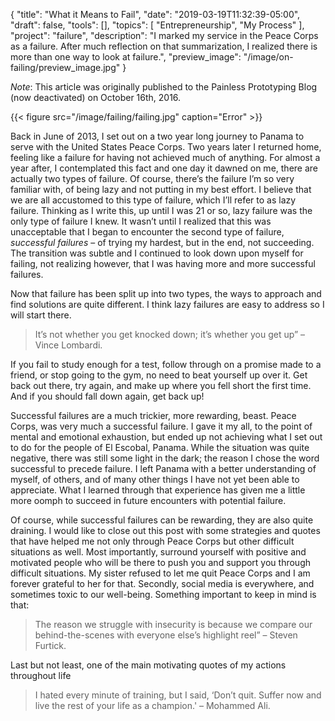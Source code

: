 {
    "title": "What it Means to Fail",
    "date": "2019-03-19T11:32:39-05:00",
    "draft": false,
    "tools": [],
    "topics": [
        "Entrepreneurship",
        "My Process"
    ],
    "project": "failure",
    "description": "I marked my service in the Peace Corps as a failure. After much reflection on that summarization, I realized there is more than one way to look at failure.",
    "preview_image": "/image/on-failing/preview_image.jpg"
}

*Note*: This article was originally published to the Painless Prototyping Blog (now deactivated) on October 16th, 2016. 

{{< figure src="/image/failing/failing.jpg" caption="Error" >}}

Back in June of 2013, I set out on a two year long journey to Panama to serve with the United States Peace Corps. Two years later I returned home, feeling like a failure for having not achieved much of anything. For almost a year after, I contemplated this fact and one day it dawned on me, there are actually two types of failure. Of course, there’s the failure I’m so very familiar with, of being lazy and not putting in my best effort. I believe that we are all accustomed to this type of failure, which I’ll refer to as lazy failure. Thinking as I write this, up until I was 21 or so, lazy failure was the only type of failure I knew. It wasn’t until I realized that this was unacceptable that I began to encounter the second type of failure, *successful failures* – of trying my hardest, but in the end, not succeeding. The transition was subtle and I continued to look down upon myself for failing, not realizing however, that I was having more and more successful failures.

Now that failure has been split up into two types, the ways to approach and find solutions are quite different. I think lazy failures are easy to address so I will start there.

> It’s not whether you get knocked down; it’s whether you get up” – Vince Lombardi.

If you fail to study enough for a test, follow through on a promise made to a friend, or stop going to the gym, no need to beat yourself up over it. Get back out there, try again, and make up where you fell short the first time. And if you should fall down again, get back up!

Successful failures are a much trickier, more rewarding, beast. Peace Corps, was very much a successful failure. I gave it my all, to the point of mental and emotional exhaustion, but ended up not achieving what I set out to do for the people of El Escobal, Panama. While the situation was quite negative, there was still some light in the dark; the reason I chose the word successful to precede failure. I left Panama with a better understanding of myself, of others, and of many other things I have not yet been able to appreciate. What I learned through that experience has given me a little more oomph to succeed in future encounters with potential failure.

Of course, while successful failures can be rewarding, they are also quite draining. I would like to close out this post with some strategies and quotes that have helped me not only through Peace Corps but other difficult situations as well. Most importantly, surround yourself with positive and motivated people who will be there to push you and support you through difficult situations. My sister refused to let me quit Peace Corps and I am forever grateful to her for that. Secondly, social media is everywhere, and sometimes toxic to our well-being. Something important to keep in mind is that:

> The reason we struggle with insecurity is because we compare our behind-the-scenes with everyone else’s highlight reel” – Steven Furtick. 

Last but not least, one of the main motivating quotes of my actions throughout life

> I hated every minute of training, but I said, ‘Don’t quit. Suffer now and live the rest of your life as a champion.' – Mohammed Ali.